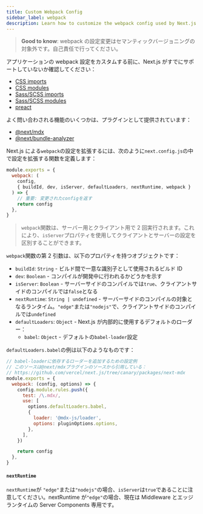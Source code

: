 ```yaml
---
title: Custom Webpack Config
sidebar_label: webpack
description: Learn how to customize the webpack config used by Next.js
---
```


> **Good to know**: webpack の設定変更はセマンティックバージョニングの対象外です。自己責任で行ってください。

アプリケーションの webpack 設定をカスタムする前に、Next.js がすでにサポートしていないか確認してください：

<!-- TODO: Fix links -->

- [CSS imports](/docs/app-router/building-your-application/styling)
- [CSS modules](/docs/app-router/building-your-application/styling/css-modules)
- [Sass/SCSS imports](/docs/app-router/building-your-application/styling/sass)
- [Sass/SCSS modules](/docs/app-router/building-your-application/styling/sass)
- [preact](https://github.com/vercel/next.js/tree/canary/examples/using-preact)

よく問い合わされる機能のいくつかは、プラグインとして提供されています：

- [@next/mdx](https://github.com/vercel/next.js/tree/canary/packages/next-mdx)
- [@next/bundle-analyzer](https://github.com/vercel/next.js/tree/canary/packages/next-bundle-analyzer)

Next.js による`webpack`の設定を拡張するには、次のように`next.config.js`の中で設定を拡張する関数を定義します：

```js title="next.config.js"
module.exports = {
  webpack: (
    config,
    { buildId, dev, isServer, defaultLoaders, nextRuntime, webpack }
  ) => {
    // 重要: 変更されたconfigを返す
    return config
  },
}
```

> `webpack`関数は、サーバー用とクライアント用で 2 回実行されます。これにより、`isServer`プロパティを使用してクライアントとサーバーの設定を区別することができます。

`webpack`関数の第 2 引数は、以下のプロパティを持つオブジェクトです：

- `buildId`: `String` - ビルド間で一意な識別子として使用されるビルド ID
- `dev`: `Boolean` - コンパイルが開発中に行われるかどうかを示す
- `isServer`: `Boolean` - サーバーサイドのコンパイルでは`true`、クライアントサイドのコンパイルでは`false`となる
- `nextRuntime`: `String | undefined` - サーバーサイドのコンパイルの対象となるランタイム。`"edge"`または`"nodejs"`で、クライアントサイドのコンパイルでは`undefined`
- `defaultLoaders`: `Object` - Next.js が内部的に使用するデフォルトのローダー：
  - `babel`: `Object` - デフォルトの`babel-loader`設定

`defaultLoaders.babel`の例は以下のようなものです：

```js
// babel-loaderに依存するローダーを追加するための設定例
// このソースは@next/mdxプラグインのソースから引用している：
// https://github.com/vercel/next.js/tree/canary/packages/next-mdx
module.exports = {
  webpack: (config, options) => {
    config.module.rules.push({
      test: /\.mdx/,
      use: [
        options.defaultLoaders.babel,
        {
          loader: '@mdx-js/loader',
          options: pluginOptions.options,
        },
      ],
    })

    return config
  },
}
```

#### `nextRuntime`

`nextRuntime`が `"edge"`または`"nodejs"`の場合、`isServer`は`true`であることに注意してください。nextRuntime が`"edge"`の場合、現在は Middleware とエッジランタイムの Server Components 専用です。
